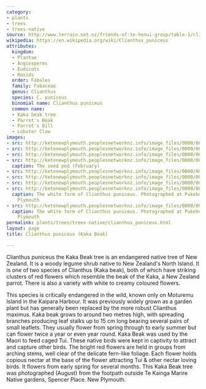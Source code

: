 ```yaml
---
category:
- plants
- trees
- trees-native
source: http://www.terrain.net.nz/friends-of-te-henui-group/table-1/clianthus-puniceus.html
wikipedia: https://en.wikipedia.org/wiki/Clianthus_puniceus
attributes:
  kingdom:
  - Plantae
  - Angiosperms
  - Eudicots
  - Rosids
  order: Fabales
  family: Fabaceae
  genus: Clianthus
  species: C. puniceus
  binomial name: Clianthus puniceus
  common name:
  - Kaka beak tree
  - Parrot's Beak
  - Parrot's Bill
  - Lobster Claw
images:
- src: http://ketenewplymouth.peoplesnetworknz.info/image_files/0000/0002/1789/Clianthus_puniceus___Kaka_beak_tree_-3.JPG
- src: http://ketenewplymouth.peoplesnetworknz.info/image_files/0000/0002/0999/Clianthus_puniceus__Kaka_beak_4.JPG
- src: http://ketenewplymouth.peoplesnetworknz.info/image_files/0000/0002/1784/Clianthus_puniceus___Kaka_beak_tree_-2.JPG
- src: http://ketenewplymouth.peoplesnetworknz.info/image_files/0000/0008/8468/Clianthus_puniceus__Kaka_Beak_-003.JPG
  caption: The seed pod (February)
- src: http://ketenewplymouth.peoplesnetworknz.info/image_files/0000/0008/8463/Clianthus_puniceus__Kaka_Beak_-001.JPG
- src: http://ketenewplymouth.peoplesnetworknz.info/image_files/0000/0002/0954/Clianthus_puniceus__Kaka_beak-10.JPG
- src: http://ketenewplymouth.peoplesnetworknz.info/image_files/0000/0008/8473/Clianthus_puniceus__Kaka_Beak_-022.JPG
- src: http://ketenewplymouth.peoplesnetworknz.info/image_files/0000/0004/1199/Clianthus_puniceus__Kaka_beak__white_form__1_.JPG
  caption: The white form of Clianthus puniceus. Photographed at Pukekura Park, New
    Plymouth
- src: http://ketenewplymouth.peoplesnetworknz.info/image_files/0000/0004/1209/Clianthus_puniceus__Kaka_beak__white_form.JPG
  caption: The white form of Clianthus puniceus. Photographed at Pukekura Park, New
    Plymouth
permalink: plants/trees/trees-native/clianthus_puniceus.html
layout: page
title: Clianthus puniceus (Kaka Beak)

---
```

Clianthus puniceus the Kaka Beak tree is an endangered native tree of New Zealand. It is a woody legume shrub native to New Zealand's North Island. It is one of two species of Clianthus (Kaka beak), both of which have striking clusters of red flowers which resemble the beak of the Kaka, a New Zealand parrot. There is also a variety with white to creamy coloured flowers.

This species is critically endangered in the wild, known only on Moturemu Island in the Kaipara Harbour. It was previously widely grown as a garden plant but has generally been replaced by the more robust Clianthus maximus.
Kaka beak grows to around two metres high, with spreading branches producing leaf stalks up to 15 cm long bearing several pairs of small leaflets. They usually flower from spring through to early summer but can flower twice a year or even year round.
Kaka Beak was used by the Maori to feed caged Tui. These native birds were kept in captivity to attract and capture other birds. The bright red flowers are held in groups from arching stems, well clear of the delicate fern-like foliage. Each flower holds copious nectar at the base of the flower attracting Tui &amp; other nectar loving birds. It flowers from early spring for several months.
This Kaka Beak tree was photographed (August) from the footpath outside Te Kainga Marire Native gardens, Spencer Place. New Plymouth.
